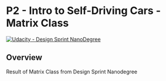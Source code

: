 # **P2 - Intro to Self-Driving Cars - Matrix Class** 
[![Udacity - Design Sprint NanoDegree](https://github.com/vickyaziz/sdc_p1_lanelines/blob/master/test_images/shield-udacity.png)](https://www.udacity.com/school-of-business)

Overview
---
Result of Matrix Class from Design Sprint Nanodegree
